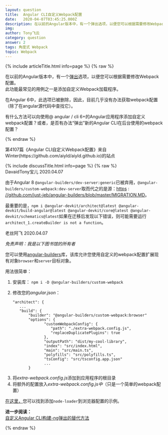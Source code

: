 ```yaml
---
layout: question
title:  Angular CLI自定义Webpack配置
date:   2020-04-07T03:45:25.000Z
description: 在以前的Angular版本中，有一个弹出选项，以便您可以根据需要修改Webpack配置。此功能最常见的用例之一是添加自定义Webpack加载程序。  ...
img: 
author: Tony飞云
category: question
answer: 2
tags: 角度式 Webpack
topic: Webpack
---
```

<div class="article-root">
  <div class="article">
    {% include articleTitle.html info=page %}
    {% raw %}
    <div class="article-content"><p><font style="vertical-align: inherit;"><font style="vertical-align: inherit;">在以前的Angular版本中，有一个</font></font><a href="https://github.com/angular/angular-cli/wiki/1-x-eject" rel="noreferrer"><font style="vertical-align: inherit;"><font style="vertical-align: inherit;">弹出</font></font></a><font style="vertical-align: inherit;"><font style="vertical-align: inherit;">选项，</font><font style="vertical-align: inherit;">以便您可以根据需要修改Webpack配置。</font></font><br><font style="vertical-align: inherit;"><font style="vertical-align: inherit;">
此功能最常见的用例之一是添加自定义Webpack加载程序。  </font></font></p>

<p><font style="vertical-align: inherit;"><font style="vertical-align: inherit;">在Angular 6中，此选项已被删除，因此，目前几乎没有办法获取webpack配置（除了在angular源代码中查找它）。 </font></font></p>

<p><font style="vertical-align: inherit;"><font style="vertical-align: inherit;">有什么方法可以向使用@ angular / cli 6+的Angular应用程序添加自定义webpack配置？</font><font style="vertical-align: inherit;">或者，是否有办法“弹出”新的Angular CLI在后台使用的webpack配置？</font></font></p></div>
    {% endraw %}
  </div>
  <p class="winter_mark">第4107篇《Angular CLI自定义Webpack配置》来自Winter(https://github.com/aiyld/aiyld.github.io)的站点</p>
  <div class="discuss-wrapper">
    {% include discussTitle.html info=page %}
    {% raw %}
    <div class="discuss-list">
    <div class="discuss-item">
        <div class="discuss-parent">
          <div class="discuss-meta">
            <span class="discuss-user">DavaidTony宝儿</span>
            <span class="discuss-time">2020.04.07</span>
          </div>
          <div class="discuss-comment"><p><font style="vertical-align: inherit;"><font style="vertical-align: inherit;">由于Angular 8 </font></font><code>@angular-builders/dev-server:generic</code><font style="vertical-align: inherit;"><font style="vertical-align: inherit;">已被弃用，</font></font><code>@angular-builders/custom-webpack:dev-server</code><font style="vertical-align: inherit;"><font style="vertical-align: inherit;">取而代之的是源：</font></font><a href="https://github.com/just-jeb/angular-builders/blob/master/MIGRATION.MD" rel="nofollow noreferrer"><font style="vertical-align: inherit;"><font style="vertical-align: inherit;">https</font></font></a><font style="vertical-align: inherit;"><font style="vertical-align: inherit;"> : </font><a href="https://github.com/just-jeb/angular-builders/blob/master/MIGRATION.MD" rel="nofollow noreferrer"><font style="vertical-align: inherit;">//github.com/just-jeb/angular-builders/blob/master/MIGRATION.MD</font></a><font style="vertical-align: inherit;">。</font></font></p>

<p><font style="vertical-align: inherit;"><font style="vertical-align: inherit;">最重要的是，</font></font><code>npm i @angular-devkit/architect@latest @angular-devkit/build-angular@latest @angular-devkit/core@latest @angular-devkit/schematics@latest</code><font style="vertical-align: inherit;"><font style="vertical-align: inherit;">如果在迁移后发现以下错误，则</font><font style="vertical-align: inherit;">可能需要运行</font></font><code>architect_1.createBuilder is not a function</code><font style="vertical-align: inherit;"><font style="vertical-align: inherit;">。</font></font></p></div>
        </div></div><div class="discuss-item">
        <div class="discuss-parent">
          <div class="discuss-meta">
            <span class="discuss-user">老丝阿飞</span>
            <span class="discuss-time">2020.04.07</span>
          </div>
          <div class="discuss-comment"><p><em><font style="vertical-align: inherit;"><font style="vertical-align: inherit;">免责声明：我是以下图书馆的所有者</font></font></em></p>

<p><font style="vertical-align: inherit;"><font style="vertical-align: inherit;">您可以使用</font></font><a href="https://github.com/just-jeb/angular-builders" rel="noreferrer"><font style="vertical-align: inherit;"><font style="vertical-align: inherit;">angular-builders</font></font></a><font style="vertical-align: inherit;"><font style="vertical-align: inherit;">库，该库允许您</font><font style="vertical-align: inherit;">使用自定义的webpack配置</font><font style="vertical-align: inherit;">扩展现有</font><font style="vertical-align: inherit;">对象</font></font><code>browser</code><font style="vertical-align: inherit;"><font style="vertical-align: inherit;">和</font></font><code>server</code><font style="vertical-align: inherit;"><font style="vertical-align: inherit;">目标对象。  </font></font></p>

<p><font style="vertical-align: inherit;"><font style="vertical-align: inherit;">用法很简单：</font></font></p>

<ol>
<li><font style="vertical-align: inherit;"><font style="vertical-align: inherit;">安装库： </font></font><code>npm i -D @angular-builders/custom-webpack</code></li>
<li><p><font style="vertical-align: inherit;"><font style="vertical-align: inherit;">修改您的</font></font><em><font style="vertical-align: inherit;"><font style="vertical-align: inherit;">angular.json</font></font></em><font style="vertical-align: inherit;"><font style="vertical-align: inherit;">：</font></font></p>

<pre><code>"architect": {<font></font>
   ...<font></font>
   "build": {<font></font>
       "builder": "@angular-builders/custom-webpack:browser"<font></font>
       "options": {<font></font>
              "customWebpackConfig": {<font></font>
                 "path": "./extra-webpack.config.js",<font></font>
                 "replaceDuplicatePlugins": true<font></font>
              },<font></font>
              "outputPath": "dist/my-cool-library",<font></font>
              "index": "src/index.html",<font></font>
              "main": "src/main.ts",<font></font>
              "polyfills": "src/polyfills.ts",<font></font>
              "tsConfig": "src/tsconfig.app.json"<font></font>
              ...<font></font>
       }<font></font>
</code></pre></li>
<li><font style="vertical-align: inherit;"><font style="vertical-align: inherit;">将</font></font><em><font style="vertical-align: inherit;"><font style="vertical-align: inherit;">extra-webpack.config.js</font></font></em><font style="vertical-align: inherit;"><font style="vertical-align: inherit;">添加</font><font style="vertical-align: inherit;">到应用程序的根目录</font></font></li>
<li><font style="vertical-align: inherit;"><font style="vertical-align: inherit;">将额外的配置放入</font></font><em><font style="vertical-align: inherit;"><font style="vertical-align: inherit;">extra-webpack.config.js中</font></font></em><font style="vertical-align: inherit;"><font style="vertical-align: inherit;">（只是一个简单的webpack配置）</font></font></li>
</ol>

<p><a href="https://github.com/just-jeb/electron-angular-native" rel="noreferrer"><font style="vertical-align: inherit;"><font style="vertical-align: inherit;">在这里，</font></font></a><font style="vertical-align: inherit;"><font style="vertical-align: inherit;">您可以找到添加</font></font><code>node-loader</code><font style="vertical-align: inherit;"><font style="vertical-align: inherit;">到浏览器配置</font><font style="vertical-align: inherit;">的示例</font><font style="vertical-align: inherit;">。</font></font></p>

<p><strong><font style="vertical-align: inherit;"><font style="vertical-align: inherit;">进一步阅读：</font></font></strong><br>
<a href="https://medium.com/@_Just_JeB_/customizing-angular-cli-6-build-an-alternative-to-ng-eject-a48304cd3b21" rel="noreferrer"><font style="vertical-align: inherit;"><font style="vertical-align: inherit;">自定义Angular CLI构建-ng弹出的替代方法</font></font></a></p></div>
        </div></div>
    </div>
    {% endraw %}
  </div>
<div>
